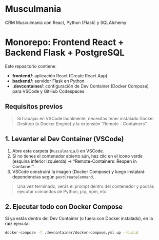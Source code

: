 # Musculmania
CRM Musculmanía con React, Python (Flask) y SQLAlchemy

# Monorepo: Frontend React + Backend Flask + PostgreSQL

Este repositorio contiene:

- **frontend/**: aplicación React (Create React App)
- **backend/**: servidor Flask en Python
- **.devcontainer/**: configuración de Dev Container (Docker Compose) para VSCode y GitHub Codespaces

## Requisitos previos

> Si trabajas en VSCode localmente, necesitas tener instalado Docker Desktop (o Docker Engine) y la extensión “Remote - Containers”.

## 1. Levantar el Dev Container (VSCode)

1. Abre esta carpeta (`Musculmania/`) en VSCode.
2. Si no tienes el contenedor abierto aún, haz clic en el icono verde (esquina inferior izquierda) → “Remote-Containers: Reopen in Container”.
3. VSCode construirá la imagen (Docker Compose) y luego instalará dependencias según `postCreateCommand`.

> Una vez terminado, verás el prompt dentro del contenedor y podrás ejecutar comandos de Python, pip, npm, etc.

## 2. Ejecutar todo con Docker Compose

Si ya estás dentro del Dev Container (o fuera con Docker instalado), en la raíz ejecuta:

```bash
docker-compose -f .devcontainer/docker-compose.yml up --build

